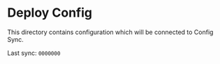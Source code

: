 # Deploy Config

This directory contains configuration which will be connected to Config Sync.

Last sync: `0000000`
